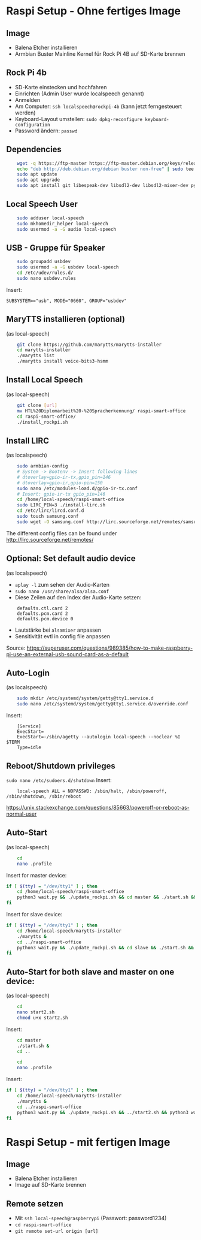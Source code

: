 # Raspi Setup - Ohne fertiges Image

## Image
* Balena Etcher installieren
* Armbian Buster Mainline Kernel für Rock Pi 4B auf SD-Karte brennen

## Rock Pi 4b
* SD-Karte einstecken und hochfahren
* Einrichten (Admin User wurde localspeech genannt)
* Anmelden
* Am Computer: `ssh localspeech@rockpi-4b` (kann jetzt ferngesteuert werden)
* Keyboard-Layout umstellen: `sudo dpkg-reconfigure keyboard-configuration`
* Password ändern: `passwd`

## Dependencies
```bash
    wget -q https://ftp-master https://ftp-master.debian.org/keys/release-10.asc -O- | sudo apt-key add
    echo "deb http://deb.debian.org/debian buster non-free" | sudo tee -a /etc/apt/sources.list
    sudo apt update
    sudo apt upgrade
    sudo apt install git libespeak-dev libsdl2-dev libsdl2-mixer-dev python3 python3-pip python3-virtualenv python3-numpy nodejs npm default-jre zip portaudio19-dev gfortran libatlas-base-dev libblas-dev liblapack-dev libblis-dev libpython3-dev lirc youtube-dl libttspico-utils sox
```


## Local Speech User
```bash
    sudo adduser local-speech
    sudo mkhomedir_helper local-speech
    sudo usermod -a -G audio local-speech
```

## USB - Gruppe für Speaker
```bash
    sudo groupadd usbdev
    sudo usermod -a -G usbdev local-speech
    cd /etc/udev/rules.d/
    sudo nano usbdev.rules
```
Insert:
```
SUBSYSTEM=="usb", MODE="0660", GROUP="usbdev"
```


## MaryTTS installieren (optional)
(as local-speech)
```bash
    git clone https://github.com/marytts/marytts-installer
    cd marytts-installer
    ./marytts list
    ./marytts install voice-bits3-hsmm
```

## Install Local Speech
(as local-speech)
```bash
    git clone [url]
    mv HTL%20Diplomarbeit%20-%20Spracherkennung/ raspi-smart-office
    cd raspi-smart-office/
    ./install_rockpi.sh
```

## Install LIRC
(as localspeech)

```bash
    sudo armbian-config
    # System -> Bootenv -> Insert following lines
    # dtoverlay=gpio-ir-tx,gpio_pin=146
    # dtoverlay=gpio-ir,gpio-pin=150
    sudo nano /etc/modules-load.d/gpio-ir-tx.conf
    # Insert: gpio-ir-tx gpio_pin=146
    cd /home/local-speech/raspi-smart-office
    sudo LIRC_PIN=3 ./install-lirc.sh
    cd /etc/lirc/lircd.conf.d
    sudo touch samsung.conf
    sudo wget -O samsung.conf http://lirc.sourceforge.net/remotes/samsung/BN59-00940A
```
The different config files can be found under http://lirc.sourceforge.net/remotes/

## Optional: Set default audio device
(as localspeech)
* `aplay -l` zum sehen der Audio-Karten
* `sudo nano /usr/share/alsa/alsa.conf`
* Diese Zeilen auf den Index der Audio-Karte setzen:
```
    defaults.ctl.card 2
    defaults.pcm.card 2  
    defaults.pcm.device 0
```
* Lautstärke bei `alsamixer` anpassen
* Sensitivität evtl in config file anpassen

Source: https://superuser.com/questions/989385/how-to-make-raspberry-pi-use-an-external-usb-sound-card-as-a-default

## Auto-Login
(as localspeech)
```bash
    sudo mkdir /etc/systemd/system/getty@tty1.service.d
    sudo nano /etc/systemd/system/getty@tty1.service.d/override.conf
```
Insert:
```
    [Service]
    ExecStart=
    ExecStart=-/sbin/agetty --autologin local-speech --noclear %I $TERM
    Type=idle
```

## Reboot/Shutdown privileges
`sudo nano /etc/sudoers.d/shutdown`
Insert:
```
    local-speech ALL = NOPASSWD: /sbin/halt, /sbin/poweroff, /sbin/shutdown, /sbin/reboot
```

https://unix.stackexchange.com/questions/85663/poweroff-or-reboot-as-normal-user

## Auto-Start
(as local-speech)
```bash
    cd
    nano .profile
```
Insert for master device:
```bash
if [ $(tty) = "/dev/tty1" ] ; then
    cd /home/local-speech/raspi-smart-office
    python3 wait.py && ./update_rockpi.sh && cd master && ./start.sh && sudo shutdown 0
fi
```
Insert for slave device:
```bash
if [ $(tty) = "/dev/tty1" ] ; then
    cd /home/local-speech/marytts-installer
    ./marytts &
    cd ../raspi-smart-office
    python3 wait.py && ./update_rockpi.sh && cd slave && ./start.sh && sudo shutdown 0
fi
```
## Auto-Start for both slave and master on one device:
(as local-speech)
```bash
    cd
    nano start2.sh
    chmod u+x start2.sh
```
Insert:
```bash
    cd master
    ./start.sh &
    cd ..
```
```bash
    cd
    nano .profile
```
Insert:
```bash
if [ $(tty) = "/dev/tty1" ] ; then
    cd /home/local-speech/marytts-installer
    ./marytts &
    cd ../raspi-smart-office
    python3 wait.py && ./update_rockpi.sh && ../start2.sh && python3 wait.py && cd slave && ./start.sh && sudo shutdown 0
fi
```


# Raspi Setup - mit fertigen Image
## Image
* Balena Etcher installieren
* Image auf SD-Karte brennen

## Remote setzen
* Mit `ssh local-speech@raspberrypi` (Passwort: password1234)
* `cd raspi-smart-office`
* `git remote set-url origin [url]`